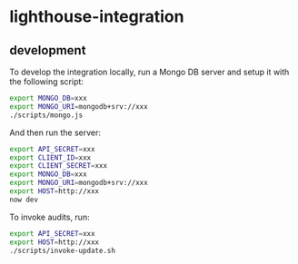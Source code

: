 # lighthouse-integration

## development

To develop the integration locally, run a Mongo DB server and setup it with the following script:

```sh
export MONGO_DB=xxx
export MONGO_URI=mongodb+srv://xxx
./scripts/mongo.js
```

And then run the server:

```sh
export API_SECRET=xxx
export CLIENT_ID=xxx
export CLIENT_SECRET=xxx
export MONGO_DB=xxx
export MONGO_URI=mongodb+srv://xxx
export HOST=http://xxx
now dev
```

To invoke audits, run:

```sh
export API_SECRET=xxx
export HOST=http://xxx
./scripts/invoke-update.sh
```
